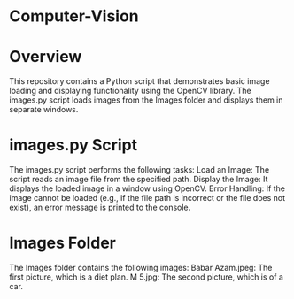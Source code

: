 # Computer-Vision
# Overview
This repository contains a Python script that demonstrates basic image loading and displaying functionality using the OpenCV library. The images.py script loads images from the Images folder and displays them in separate windows.

# images.py Script
The images.py script performs the following tasks:
Load an Image: The script reads an image file from the specified path.
Display the Image: It displays the loaded image in a window using OpenCV.
Error Handling: If the image cannot be loaded (e.g., if the file path is incorrect or the file does not exist), an error message is printed to the console.

# Images Folder
The Images folder contains the following images:
Babar Azam.jpeg: The first picture, which is a diet plan.
M 5.jpg: The second picture, which is of a car.
